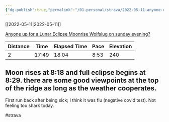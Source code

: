 ```yaml
---
{"dg-publish":true,"permalink":"/01-personal/strava/2022-05-11-anyone-up-for-a-lunar-eclipse-moonrise-wolfslug-on-sunday-evening/"}
---
```



[[2022-05-11\|2022-05-11]]

[Anyone up for a Lunar Eclipse Moonrise Wolfslug on sunday evening?](https://www.strava.com/activities/7126195148)

| Distance | Time  | Elapsed Time | Pace | Elevation |
| -------- | ----- | ------------ | ---- | --------- |
| 2        | 17:49 | 18:04        | 8:53 | 240       |


Moon rises at 8:18 and full eclipse begins at 8:29. there are some good viewpoints at the top of the ridge as long as the weather cooperates.
--
First run back after being sick; I think it was flu (negative covid test). Not feeling too shark today.

#strava
